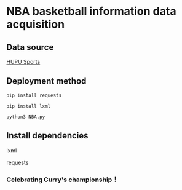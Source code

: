 # NBA basketball information data acquisition

## Data source

[HUPU Sports](https://nba.hupu.com/stats/players)

## Deployment method

```shell
pip install requests
```

```shell
pip install lxml
```

```shell
python3 NBA.py
```

## Install dependencies

lxml

requests

### Celebrating Curry's championship！
